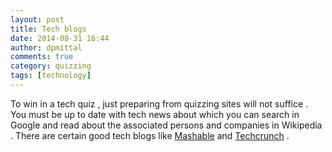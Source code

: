 ```yaml
---
layout: post
title: Tech blogs
date: 2014-08-31 16:44
author: dpmittal
comments: true
category: quizzing
tags: [technology]
---
```

To win in a tech quiz , just preparing from quizzing sites will not suffice . You must be up to date with tech news about which you can search in Google and read about the associated persons and companies in Wikipedia . There are certain good tech blogs like <a href="http://mashable.com/tech/" target="_blank">Mashable</a> and <a href="http://techcrunch.com" target="_blank">Techcrunch</a> .
